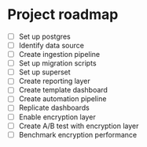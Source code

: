 # Project roadmap

- [ ] Set up postgres
- [ ] Identify data source
- [ ] Create ingestion pipeline
- [ ] Set up migration scripts
- [ ] Set up superset
- [ ] Create reporting layer
- [ ] Create template dashboard
- [ ] Create automation pipeline 
- [ ] Replicate dashboards
- [ ] Enable encryption layer 
- [ ] Create A/B test with encryption layer
- [ ] Benchmark encryption performance
